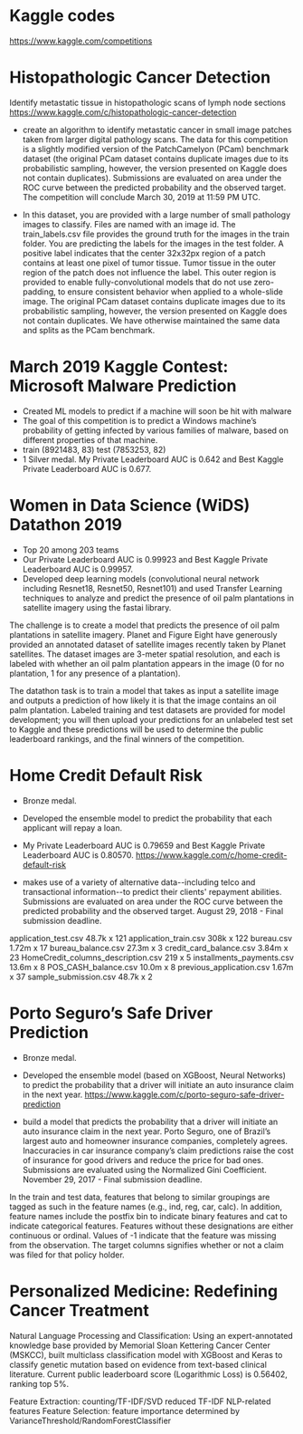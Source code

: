 # Kaggle codes
https://www.kaggle.com/competitions


# Histopathologic Cancer Detection
Identify metastatic tissue in histopathologic scans of lymph node sections
https://www.kaggle.com/c/histopathologic-cancer-detection

- create an algorithm to identify metastatic cancer in small image patches taken from larger digital pathology scans. 
The data for this competition is a slightly modified version of the PatchCamelyon (PCam) benchmark dataset (the original PCam dataset contains duplicate images due to its probabilistic sampling, however, the version presented on Kaggle does not contain duplicates).
Submissions are evaluated on area under the ROC curve between the predicted probability and the observed target.
The competition will conclude March 30, 2019 at 11:59 PM UTC.

- In this dataset, you are provided with a large number of small pathology images to classify. Files are named with an image id. The train_labels.csv file provides the ground truth for the images in the train folder. You are predicting the labels for the images in the test folder. A positive label indicates that the center 32x32px region of a patch contains at least one pixel of tumor tissue. Tumor tissue in the outer region of the patch does not influence the label. This outer region is provided to enable fully-convolutional models that do not use zero-padding, to ensure consistent behavior when applied to a whole-slide image.
The original PCam dataset contains duplicate images due to its probabilistic sampling, however, the version presented on Kaggle does not contain duplicates. We have otherwise maintained the same data and splits as the PCam benchmark.

# March 2019 Kaggle Contest: Microsoft Malware Prediction
- Created ML models to predict if a machine will soon be hit with malware
- The goal of this competition is to predict a Windows machine’s probability of getting infected by various families of malware, based on different properties of that machine. 
- train (8921483, 83) test (7853253, 82)
- 1 Silver medal. My Private Leaderboard AUC is 0.642 and Best Kaggle Private Leaderboard AUC is 0.677.

# Women in Data Science (WiDS) Datathon 2019
- Top 20 among 203 teams
- Our Private Leaderboard AUC is 0.99923 and Best Kaggle Private Leaderboard AUC is 0.99957.
- Developed deep learning models (convolutional neural network including Resnet18, Resnet50, Resnet101) and used ‎Transfer Learning techniques to analyze and predict the presence of oil palm plantations in satellite imagery using the fastai library.

The challenge is to create a model that predicts the presence of oil palm plantations in satellite imagery. Planet and Figure Eight have generously provided an annotated dataset of satellite images recently taken by Planet satellites. The dataset images are 3-meter spatial resolution, and each is labeled with whether an oil palm plantation appears in the image (0 for no plantation, 1 for any presence of a plantation).

The datathon task is to train a model that takes as input a satellite image and outputs a prediction of how likely it is that the image contains an oil palm plantation. Labeled training and test datasets are provided for model development; you will then upload your predictions for an unlabeled test set to Kaggle and these predictions will be used to determine the public leaderboard rankings, and the final winners of the competition.

# Home Credit Default Risk
- Bronze medal. 
- Developed the ensemble model to predict the probability that each applicant will repay a loan.
- My Private Leaderboard AUC is 0.79659 and Best Kaggle Private Leaderboard AUC is 0.80570.
https://www.kaggle.com/c/home-credit-default-risk

- makes use of a variety of alternative data--including telco and transactional information--to predict their clients' repayment abilities.
Submissions are evaluated on area under the ROC curve between the predicted probability and the observed target. August 29, 2018 - Final submission deadline.

application_test.csv
48.7k x 121
application_train.csv
308k x 122
bureau.csv
1.72m x 17
bureau_balance.csv
27.3m x 3
credit_card_balance.csv
3.84m x 23
HomeCredit_columns_description.csv
219 x 5
installments_payments.csv
13.6m x 8
POS_CASH_balance.csv
10.0m x 8
previous_application.csv
1.67m x 37
sample_submission.csv
48.7k x 2


# Porto Seguro’s Safe Driver Prediction
- Bronze medal. 
- Developed the ensemble model (based on XGBoost, Neural Networks) to predict the probability that a driver will initiate an auto insurance claim in the next year.
https://www.kaggle.com/c/porto-seguro-safe-driver-prediction

- build a model that predicts the probability that a driver will initiate an auto insurance claim in the next year. 
Porto Seguro, one of Brazil’s largest auto and homeowner insurance companies, completely agrees. Inaccuracies in car insurance company’s claim predictions raise the cost of insurance for good drivers and reduce the price for bad ones.
Submissions are evaluated using the Normalized Gini Coefficient. November 29, 2017 - Final submission deadline.

In the train and test data, features that belong to similar groupings are tagged as such in the feature names (e.g., ind, reg, car, calc). In addition, feature names include the postfix bin to indicate binary features and cat to indicate categorical features. Features without these designations are either continuous or ordinal. Values of -1 indicate that the feature was missing from the observation. The target columns signifies whether or not a claim was filed for that policy holder.

# Personalized Medicine: Redefining Cancer Treatment
Natural Language Processing and Classification: Using an expert-annotated knowledge base provided by Memorial Sloan Kettering Cancer Center (MSKCC), built multiclass classification model with XGBoost and Keras to classify genetic mutation based on evidence from text-based clinical literature. Current public leaderboard score (Logarithmic Loss) is 0.56402, ranking top 5%.

Feature Extraction: counting/TF-IDF/SVD reduced TF-IDF NLP-related features
Feature Selection: feature importance determined by VarianceThreshold/RandomForestClassifier


